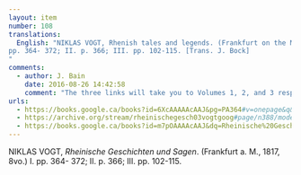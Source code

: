 ```yaml
---
layout: item
number: 108
translations:
  English: "NIKLAS VOGT, Rhenish tales and legends. (Frankfurt on the Main, 1817, 8vo.) I.
pp. 364- 372; II. p. 366; III. pp. 102-115. [Trans. J. Bock]
"
comments:
  - author: J. Bain
    date: 2016-08-26 14:42:58
    comment: "The three links will take you to Volumes 1, 2, and 3 respectively."
urls:
  - https://books.google.ca/books?id=6XcAAAAAcAAJ&pg=PA364#v=onepage&q&f=false
  - https://archive.org/stream/rheinischegesch03vogtgoog#page/n388/mode/2up
  - https://books.google.ca/books?id=m7pOAAAAcAAJ&dq=Rheinische%20Geschichten%20und%20Sagen&pg=PA101#v=onepage&q&f=false
---
```


NIKLAS VOGT, <em>Rheinische Geschichten und Sagen</em>. (Frankfurt a. M., 1817, 8vo.) I. pp. 364- 372; II. p. 366; III. pp. 102-115.
